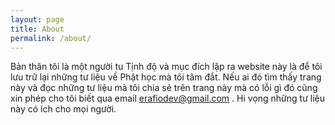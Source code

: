 ```yaml
---
layout: page
title: About
permalink: /about/
---
```


Bản thân tôi là một người tu Tịnh độ và mục đích lập ra website này là để tôi lưu trữ lại những tư liệu về Phật học mà tôi tâm đắt. Nếu ai đó tìm thấy trang này và đọc những tư liệu mà tôi chia sẻ trên trang này mà có lỗi gì đó cũng xin phép cho tôi biết qua email <erafiodev@gmail.com> . Hi vọng những tư liệu này có ích cho mọi người. 
